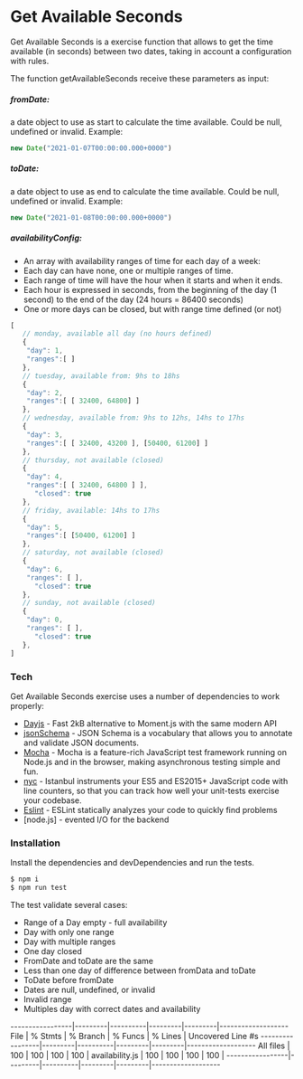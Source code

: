 # Get Available Seconds

Get Available Seconds is a exercise  function that allows to get the time available (in seconds) between two dates, taking in account a configuration with rules.

The function getAvailableSeconds receive these parameters as input:

##### fromDate: 
a date object to use as start to calculate the time available. Could be null, undefined or invalid. Example:
```javascript
new Date("2021-01-07T00:00:00.000+0000")
```

##### toDate: 
a date object to use as end to calculate the time available. Could be null, undefined or invalid. Example:
```javascript
new Date("2021-01-08T00:00:00.000+0000")
```


##### availabilityConfig: 

- An array with availability ranges of time for each day of a week:
- Each day can have none, one or multiple ranges of time.
- Each range of time will have the hour when it starts and when it ends.
- Each hour is expressed in seconds, from the beginning of the day (1 second) to the end of the day (24 hours = 86400 seconds)
- One or more days can be closed, but with range time defined (or not)
```javascript
[
   // monday, available all day (no hours defined)
   {
  	"day": 1,
  	"ranges":[ ]
   },
   // tuesday, available from: 9hs to 18hs
   {
  	"day": 2,
  	"ranges":[ [ 32400, 64800] ]
   },
   // wednesday, available from: 9hs to 12hs, 14hs to 17hs
   {
  	"day": 3,
  	"ranges":[ [ 32400, 43200 ], [50400, 61200] ]
   },
   // thursday, not available (closed)
   {
  	"day": 4,
  	"ranges":[ [ 32400, 64800 ] ],
      "closed": true
   },
   // friday, available: 14hs to 17hs
   {
  	"day": 5,
  	"ranges":[ [50400, 61200] ]
   },
   // saturday, not available (closed)
   {
  	"day": 6,
  	"ranges": [ ],
      "closed": true
   },
   // sunday, not available (closed)
   {
  	"day": 0,
  	"ranges": [ ],
      "closed": true
   },
]
```

### Tech

Get Available Seconds exercise uses a number of dependencies to work properly:

* [Dayjs](https://day.js.org/) - Fast 2kB alternative to Moment.js with the same modern API
* [jsonSchema](https://json-schema.org/) - JSON Schema is a vocabulary that allows you to annotate and validate JSON documents.
* [Mocha](https://mochajs.org/) - Mocha is a feature-rich JavaScript test framework running on Node.js and in the browser, making asynchronous testing simple and fun.
* [nyc](https://github.com/istanbuljs/nyc) - Istanbul instruments your ES5 and ES2015+ JavaScript code with line counters, so that you can track how well your unit-tests exercise your codebase.
* [Eslint](https://eslint.org/docs/developer-guide/nodejs-api) - ESLint statically analyzes your code to quickly find problems
* [node.js] - evented I/O for the backend

### Installation

Install the dependencies and devDependencies and run the tests.

```sh
$ npm i
$ npm run test
```

The test validate several cases:

- Range of a Day empty - full availability
- Day with only one range
- Day with multiple ranges
- One day closed
- FromDate and toDate are the same
- Less than one day of difference between fromData and toDate
- ToDate before fromDate
- Dates are null, undefined, or invalid
- Invalid range
- Multiples day with correct dates and availability

-----------------|---------|----------|---------|---------|-------------------
File             | % Stmts | % Branch | % Funcs | % Lines | Uncovered Line #s
-----------------|---------|----------|---------|---------|-------------------
All files        |     100 |      100 |     100 |     100 |
 availability.js |     100 |      100 |     100 |     100 |
-----------------|---------|----------|---------|---------|-------------------


